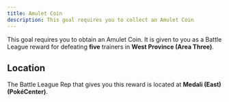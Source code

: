 ```yaml
---
title: Amulet Coin
description: This goal requires you to collect an Amulet Coin
---
```


This goal requires you to obtain an Amulet Coin.
It is given to you as a Battle League reward for defeating **five** trainers in **West Province (Area Three)**.

## Location

The Battle League Rep that gives you this reward is located at **Medali (East) (PokéCenter)**.
